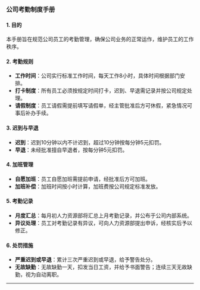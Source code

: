 ### 公司考勤制度手册

#### 1. 目的
本手册旨在规范公司员工的考勤管理，确保公司业务的正常运作，维护员工的工作秩序。

#### 2. 考勤规则
- **工作时间**：公司实行标准工作时间，每天工作8小时，具体时间根据部门安排。
- **打卡制度**：所有员工必须按规定时间打卡，迟到、早退需记录并按公司规定处理。
- **请假制度**：员工请假需提前填写请假单，经主管批准后方可休假，紧急情况可事后补办手续。

#### 3. 迟到与早退
- **迟到**：迟到10分钟以内不计迟到，超过10分钟按每分钟5元扣罚。
- **早退**：未经批准擅自早退者，按每分钟5元扣罚。

#### 4. 加班管理
- **自愿加班**：员工自愿加班需提前申请，经批准后方可加班。
- **加班补偿**：加班时间按小时计算，加班费按公司规定标准发放。

#### 5. 考勤记录
- **月度汇总**：每月初人力资源部将汇总上月考勤记录，并公布于公司内部系统。
- **异议处理**：员工对考勤记录有异议，可向人力资源部提出申诉，经核实后予以修正。

#### 6. 处罚措施
- **严重迟到或早退**：累计三次严重迟到或早退，给予警告处分。
- **无故缺勤**：无故缺勤一天，扣发当日工资，并给予书面警告；连续三天无故缺勤，视为自动离职。

---

